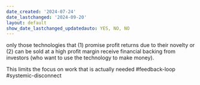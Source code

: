 ```yaml
---
date_created: '2024-07-24'
date_lastchanged: '2024-09-20'
layout: default
show_date_lastchanged_updatedauto: YES, NO, NO
---
```

only those technologies that (1) promise profit returns due to their novelty or (2) can be sold at a high profit margin receive financial backing from investors (who want to use the technology to make money). 

This limits the focus on work that is actually needed 
#feedback-loop #systemic-disconnect